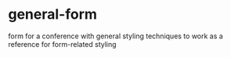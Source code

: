 # general-form
form for a conference with general styling techniques to work as a reference for form-related styling
